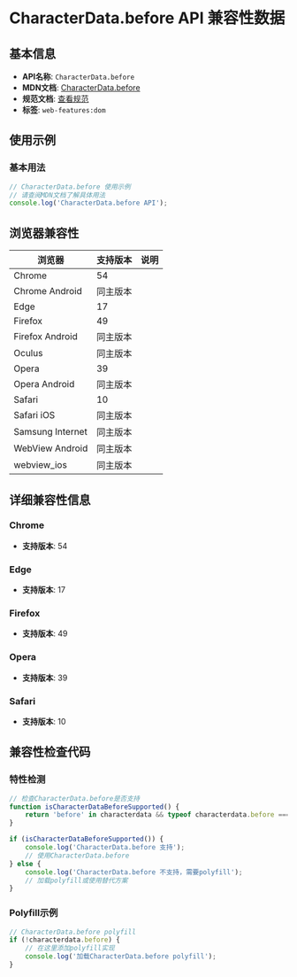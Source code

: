 # CharacterData.before API 兼容性数据

## 基本信息

- **API名称**: `CharacterData.before`
- **MDN文档**: [CharacterData.before](https://developer.mozilla.org/docs/Web/API/CharacterData/before)
- **规范文档**: [查看规范](https://dom.spec.whatwg.org/#ref-for-dom-childnode-before①)
- **标签**: `web-features:dom`

## 使用示例

### 基本用法

```javascript
// CharacterData.before 使用示例
// 请查阅MDN文档了解具体用法
console.log('CharacterData.before API');
```

## 浏览器兼容性

| 浏览器 | 支持版本 | 说明 |
|--------|----------|------|
| Chrome | 54 |  |
| Chrome Android | 同主版本 |  |
| Edge | 17 |  |
| Firefox | 49 |  |
| Firefox Android | 同主版本 |  |
| Oculus | 同主版本 |  |
| Opera | 39 |  |
| Opera Android | 同主版本 |  |
| Safari | 10 |  |
| Safari iOS | 同主版本 |  |
| Samsung Internet | 同主版本 |  |
| WebView Android | 同主版本 |  |
| webview_ios | 同主版本 |  |

## 详细兼容性信息

### Chrome

- **支持版本**: 54

### Edge

- **支持版本**: 17

### Firefox

- **支持版本**: 49

### Opera

- **支持版本**: 39

### Safari

- **支持版本**: 10

## 兼容性检查代码

### 特性检测

```javascript
// 检查CharacterData.before是否支持
function isCharacterDataBeforeSupported() {
    return 'before' in characterdata && typeof characterdata.before === 'function';
}

if (isCharacterDataBeforeSupported()) {
    console.log('CharacterData.before 支持');
    // 使用CharacterData.before
} else {
    console.log('CharacterData.before 不支持，需要polyfill');
    // 加载polyfill或使用替代方案
}
```

### Polyfill示例

```javascript
// CharacterData.before polyfill
if (!characterdata.before) {
    // 在这里添加polyfill实现
    console.log('加载CharacterData.before polyfill');
}
```


